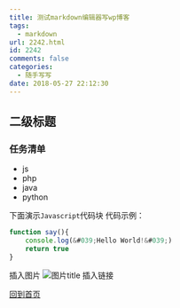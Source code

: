 ```yaml
---
title: 测试markdown编辑器写wp博客
tags:
  - markdown
url: 2242.html
id: 2242
comments: false
categories:
  - 随手写写
date: 2018-05-27 22:12:30
---
```


## 二级标题

### 任务清单
- js
- php
- java
- python


下面演示`Javascript`代码块
代码示例：
```javascript
function say(){
	console.log(&#039;Hello World!&#039;)
	return true
}
```
插入图片
![图片title](https://www.baidu.com/img/bd_logo1.png?where=super)
插入链接

[回到首页](/)